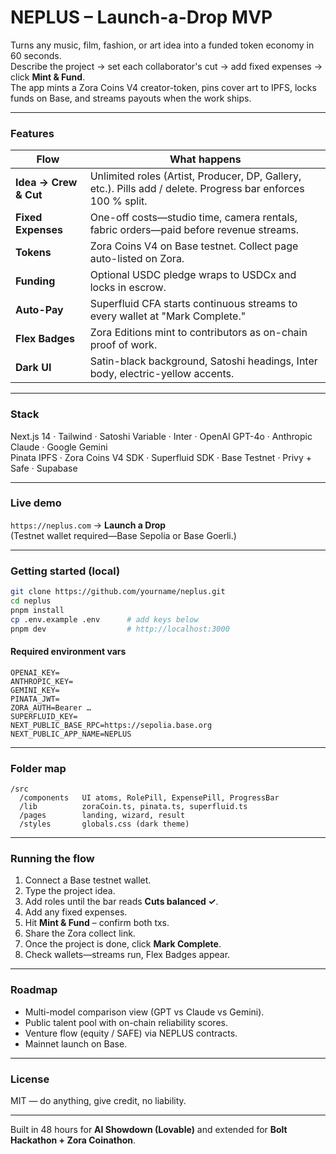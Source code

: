 
# NEPLUS – Launch-a-Drop MVP

Turns any music, film, fashion, or art idea into a funded token economy in 60 seconds.<br>
Describe the project → set each collaborator's cut → add fixed expenses → click **Mint & Fund**.<br>
The app mints a Zora Coins V4 creator-token, pins cover art to IPFS, locks funds on Base, and streams payouts when the work ships.

---

### Features

| Flow                  | What happens                                                                                                  |
| --------------------- | ------------------------------------------------------------------------------------------------------------- |
| **Idea → Crew & Cut** | Unlimited roles (Artist, Producer, DP, Gallery, etc.). Pills add / delete. Progress bar enforces 100 % split. |
| **Fixed Expenses**    | One-off costs—studio time, camera rentals, fabric orders—paid before revenue streams.                         |
| **Tokens**            | Zora Coins V4 on Base testnet. Collect page auto-listed on Zora.                                              |
| **Funding**           | Optional USDC pledge wraps to USDCx and locks in escrow.                                                      |
| **Auto-Pay**          | Superfluid CFA starts continuous streams to every wallet at "Mark Complete."                                  |
| **Flex Badges**       | Zora Editions mint to contributors as on-chain proof of work.                                                 |
| **Dark UI**           | Satin-black background, Satoshi headings, Inter body, electric-yellow accents.                                |

---

### Stack

Next.js 14 · Tailwind · Satoshi Variable · Inter · OpenAI GPT-4o · Anthropic Claude · Google Gemini  
Pinata IPFS · Zora Coins V4 SDK · Superfluid SDK · Base Testnet · Privy + Safe · Supabase

---

### Live demo

`https://neplus.com` → **Launch a Drop**  
(Testnet wallet required—Base Sepolia or Base Goerli.)

---

### Getting started (local)

```bash
git clone https://github.com/yourname/neplus.git
cd neplus
pnpm install
cp .env.example .env      # add keys below
pnpm dev                  # http://localhost:3000
```

#### Required environment vars

```
OPENAI_KEY=
ANTHROPIC_KEY=
GEMINI_KEY=
PINATA_JWT=
ZORA_AUTH=Bearer …
SUPERFLUID_KEY=
NEXT_PUBLIC_BASE_RPC=https://sepolia.base.org
NEXT_PUBLIC_APP_NAME=NEPLUS
```

---

### Folder map

```
/src
  /components   UI atoms, RolePill, ExpensePill, ProgressBar
  /lib          zoraCoin.ts, pinata.ts, superfluid.ts
  /pages        landing, wizard, result
  /styles       globals.css (dark theme)
```

---

### Running the flow

1. Connect a Base testnet wallet.
2. Type the project idea.
3. Add roles until the bar reads **Cuts balanced ✓**.
4. Add any fixed expenses.
5. Hit **Mint & Fund** – confirm both txs.
6. Share the Zora collect link.
7. Once the project is done, click **Mark Complete**.
8. Check wallets—streams run, Flex Badges appear.

---

### Roadmap

* Multi-model comparison view (GPT vs Claude vs Gemini).
* Public talent pool with on-chain reliability scores.
* Venture flow (equity / SAFE) via NEPLUS contracts.
* Mainnet launch on Base.

---

### License

MIT — do anything, give credit, no liability.

---

Built in 48 hours for **AI Showdown (Lovable)** and extended for **Bolt Hackathon + Zora Coinathon**.

